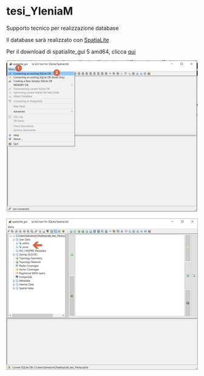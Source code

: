 # tesi_YleniaM
Supporto tecnico per realizzazione database

Il database sarà realizzato con [SpatiaLite](http://www.gaia-gis.it/gaia-sins/)

Per il download di spatialite_gui 5 amd64, clicca [qui](http://www.gaia-gis.it/gaia-sins/windows-bin-NEXTGEN-amd64/)

![img1](./risorse/img/slgui5_1.png)

![img1](./risorse/img/slgui5_2.png)
